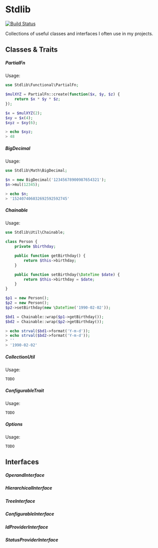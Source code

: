 # Stdlib

[![Build Status](https://travis-ci.org/hanif/stdlib.svg)](https://travis-ci.org/hanif/stdlib)

Collections of useful classes and interfaces I often use in my projects.

## Classes & Traits

##### PartialFn

Usage:

```php
use Stdlib\Functional\PartialFn;

$mulXYZ = PartialFn::create(function($x, $y, $z) {
    return $x * $y * $z;
});

$x = $mulXYZ(2);
$xy = $x(4);
$xyz = $xy(6);

> echo $xyz;
> 48

```

##### BigDecimal

Usage:

```php
use Stdlib\Math\BigDecimal;

$n = new BigDecimal('12345678900987654321');
$n->mul(12345);

> echo $n;
> '152407406032692592592745'

```

##### Chainable

Usage:

```php
use Stdlib\Util\Chainable;

class Person {
    private $birthday;

    public function getBirthday() {
        return $this->birthday;
    }

    public function setBirthday(\DateTime $date) {
        return $this->birthday = $date;
    }
}

$p1 = new Person();
$p2 = new Person();
$p2->setBirthday(new \DateTime('1990-02-02'));

$bd1 = Chainable::wrap($p1->getBirthday());
$bd2 = Chainable::wrap($p2->getBirthday());

> echo strval($bd1->format('Y-m-d'));
> echo strval($bd2->format('Y-m-d'));
> ''
> '1990-02-02'

```

##### CollectionUtil

Usage:

```
TODO
```

##### ConfigurableTrait

Usage:

```
TODO
```

##### Options

Usage:

```
TODO
```

## Interfaces

##### OperandInterface
##### HierarchicalInterface
##### TreeInterface
##### ConfigurableInterface
##### IdProviderInterface
##### StatusProviderInterface
